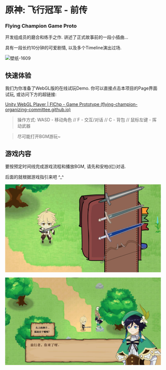 # 原神: 飞行冠军 - 前传

### Flying Champion Game Proto



开发组成员的磨合和练手之作. 讲述了正式故事前的一段小插曲...

具有一段长约10分钟的可爱剧情, 以及多个Timeline演出过场.

![壁纸-1609](TemplateData/README/壁纸-1609.png)

## 快速体验

我们为你准备了WebGL版的在线试玩Demo. 你可以直接点击本项目的Page界面试玩, 或访问下方的超链接:

[Unity WebGL Player | FlChp - Game Prototype (flying-champion-organizing-committee.github.io)](https://flying-champion-organizing-committee.github.io/Flying-Champion-Proto.github.io/)

> 操作方式: WASD - 移动角色 // F - 交互/对话 // C - 背包 // 鼠标左键 - 挥动武器

> 尽可能打开BGM游玩~

  

## 游戏内容

要按预定时间线完成游戏流程和播放BGM, 请先和安柏(红)对话.

后面的就根据游戏指引来吧 ^_^

![pack](TemplateData/README/pack.jpg)

![dialog](TemplateData/README/dialog.jpg)

